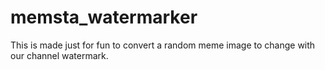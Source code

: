 # memsta_watermarker
This is made just for fun to convert a random meme image to change with our channel watermark.
